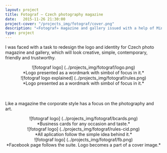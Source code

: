 ```yaml
---
layout: project
title: Fotograf – Czech photography magazine
date:   2015-11-26 21:30:00
project-cover: "/projects_img/fotograf/cover.png"
description: "«Fotograf» magazine and gallery issued with a help of Ministers of Culture of Czech Republic."
type: project
---
```


I was faced with a task to redesign the logo and identity for Czech photo magazine and gallery, which will look creative, simple, contemporary, friendly and trustworthy.

<center>![fotograf logo] (../projects_img/fotograf/logo.png)</center>

<center>*Logo presented as a wordmark with simbol of focus in it.*</center>


<center>![fotograf logo explained] (../projects_img/fotograf/rules.png)</center>

<center>*Logo presented as a wordmark with simbol of focus in it.*</center>

</br>
</br>


Like a magazine the corporate style has a focus on the photography and art.

<center>![fotograf logo] (../projects_img/fotograf/bcards.png)</center>

<center>*Business cards for any occasion and taste.*</center>

<center>![fotograf logo] (../projects_img/fotograf/rules-cid.png)</center>

<center>*All aplication follow the simple idea behind it.*</center>

<center>![fotograf logo] (../projects_img/fotograf/fb.png)</center>

<center>*Facebook page follows the suite. Logo becomes a part of a cover image.*</center>









